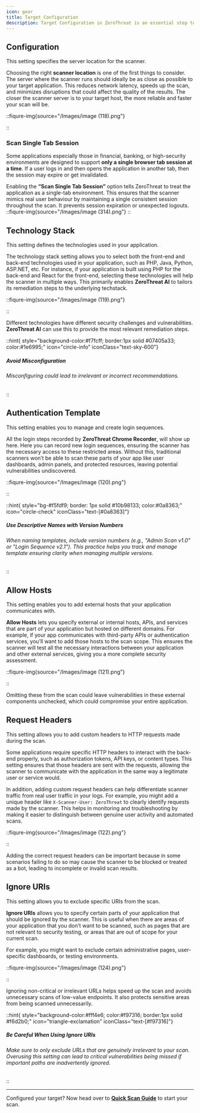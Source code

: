```yaml
---
icon: gear
title: Target Configuration
description: Target Configuration in ZeroThreat is an essential step to ensure the scan runs efficiently. It allows you to customize how each target is scanned. You can define scan depth, include or exclude specific paths, configure authentication methods, and set scan preferences. This ensures that scans are tailored to your application's structure, improving accuracy and reducing false positives. 
---
```


## Configuration

This setting specifies the server location for the scanner.&#x20;

Choosing the right **scanner location** is one of the first things to consider. The server where the scanner runs should ideally be as close as possible to your target application. This reduces network latency, speeds up the scan, and minimizes disruptions that could affect the quality of the results. The closer the scanner server is to your target host, the more reliable and faster your scan will be.&#x20;

::fiqure-img{source="/Images/image (118).png"}

<!-- <img src="/Images/image (118).png" alt=""> -->

::
### Scan Single Tab Session

Some applications especially those in financial, banking, or high-security environments are designed to support **only a single browser tab session at a time**. If a user logs in and then opens the application in another tab, then the session may expire or get invalidated.

Enabling the **“Scan Single Tab Session”** option tells ZeroThreat to treat the application as a single-tab environment. This ensures that the scanner mimics real user behaviour by maintaining a single consistent session throughout the scan. It prevents session expiration or unexpected logouts.
::fiqure-img{source="/Images/image (314).png"}
::
<!-- <figure><img src="../.gitbook/assets/image (235).png" alt="" width="563"><figcaption></figcaption></figure> -->

## Technology Stack

This setting defines the technologies used in your application.

The technology stack setting allows you to select both the front-end and back-end technologies used in your application, such as PHP, Java, Python, ASP.NET, etc. For instance, if your application is built using PHP for the back-end and React for the front-end, selecting these technologies will help the scanner in multiple ways. This primarily enables **ZeroThreat AI** to tailors its remediation steps to the underlying techstack.

::fiqure-img{source="/Images/image (119).png"}

<!-- <img src="/Images/image (119).png" alt=""> -->

::

Different technologies have different security challenges and vulnerabilities. **ZeroThreat AI** can use this to provide the most relevant remediation steps.&#x20;

::hint{ style="background-color:#f7fcff; border:1px solid #07405a33; color:#1e6995;" icon="circle-info" iconClass="text-sky-600"}

##### **Avoid Misconfiguration**

###### Misconfiguring could lead to irrelevant or incorrect recommendations.

::

## Authentication Template

This setting enables you to manage and create login sequences.

All the login steps recorded by **ZeroThreat Chrome Recorder**, will show up here. Here you can record new login sequences, ensuring the scanner has the necessary access to these restricted areas. Without this, traditional scanners won’t be able to scan these parts of your app like user dashboards, admin panels, and protected resources, leaving potential vulnerabilities undiscovered.

::fiqure-img{source="/Images/image (120).png"}

<!-- <img src="/Images/image (120).png" alt="" > -->

::

::hint{ style="bg-#f5fdf9; border: 1px solid #10b98133; color:#0a8363;" icon="circle-check" iconClass="text-[#0a8363]"}

##### **Use Descriptive Names with Version Numbers**

###### When naming templates, include version numbers (e.g., "Admin Scan v1.0" or "Login Sequence v2.1"). This practice helps you track and manage template ensuring clarity when managing multiple versions.

::

## Allow Hosts&#x20;

This setting enables you to add external hosts that your application communicates with.&#x20;

**Allow Hosts** lets you specify external or internal hosts, APIs, and services that are part of your application but hosted on different domains. For example, if your app communicates with third-party APIs or authentication services, you’ll want to add those hosts to the scan scope. This ensures the scanner will test all the necessary interactions between your application and other external services, giving you a more complete security assessment.&#x20;

::fiqure-img{source="/Images/image (121).png"}

<!-- <img src="/Images/image (121).png" alt="" > -->

::

Omitting these from the scan could leave vulnerabilities in these external components unchecked, which could compromise your entire application.

## Request Headers

This setting allows you to add custom headers to HTTP requests made during the scan.&#x20;

Some applications require specific HTTP headers to interact with the back-end properly, such as authorization tokens, API keys, or content types. This setting ensures that those headers are sent with the requests, allowing the scanner to communicate with the application in the same way a legitimate user or service would.

In addition, adding custom request headers can help differentiate scanner traffic from real user traffic in your logs. For example, you might add a unique header like `X-Scanner-User: ZeroThreat` to clearly identify requests made by the scanner. This helps in monitoring and troubleshooting by making it easier to distinguish between genuine user activity and automated scans.

::fiqure-img{source="/Images/image (122).png"}

<!-- <img src="/Images/image (122).png" alt="" > -->

::

Adding the correct request headers can be important because in some scenarios failing to do so may cause the scanner to be blocked or treated as a bot, leading to incomplete or invalid scan results.

## Ignore URIs

This setting allows you to exclude specific URIs from the scan.

**Ignore URIs** allows you to specify certain parts of your application that should be ignored by the scanner. This is useful when there are areas of your application that you don’t want to be scanned, such as pages that are not relevant to security testing, or areas that are out of scope for your current scan.

For example, you might want to exclude certain administrative pages, user-specific dashboards, or testing environments.

::fiqure-img{source="/Images/image (124).png"}

<!-- <img src="/Images/image (124).png" alt="" > -->

::

Ignoring non-critical or irrelevant URLs helps speed up the scan and avoids unnecessary scans of low-value endpoints. It also protects sensitive areas from being scanned unnecessarily.&#x20;

::hint{ style="background-color:#fff4e6; color:#f97316; border:1px solid #f6d2b0;" icon="triangle-exclamation" iconClass="text-[#f97316]"}

##### **Be Careful When Using Ignore URIs**

###### Make sure to only exclude URLs that are genuinely irrelevant to your scan. Overusing this setting can lead to critical vulnerabilities being missed if important paths are inadvertently ignored.

::

---

Configured your target? Now head over to [**Quick Scan Guide**](../getting-started/quick-scan-guide 'mention') to start your scan.

